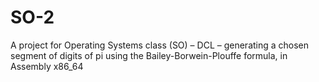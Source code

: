 # SO-2

A project for Operating Systems class (SO) – DCL – generating a chosen segment of digits of pi using the Bailey-Borwein-Plouffe formula, in Assembly x86_64
